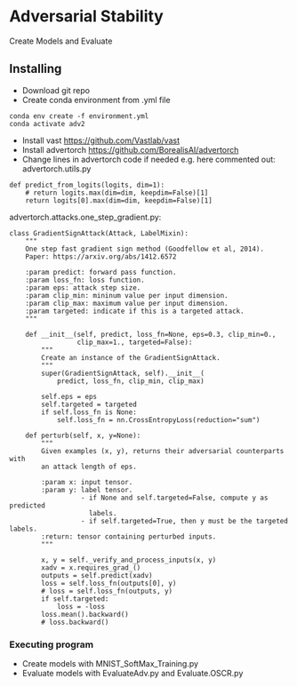 # Adversarial Stability

Create Models and Evaluate

## Installing

* Download git repo
* Create conda environment from .yml file
```
conda env create -f environment.yml
conda activate adv2
```
* Install vast https://github.com/Vastlab/vast
* Install advertorch https://github.com/BorealisAI/advertorch
* Change lines in advertorch code if needed e.g. here commented out:
advertorch.utils.py
```
def predict_from_logits(logits, dim=1):
    # return logits.max(dim=dim, keepdim=False)[1]
    return logits[0].max(dim=dim, keepdim=False)[1]
```
advertorch.attacks.one_step_gradient.py:
```
class GradientSignAttack(Attack, LabelMixin):
    """
    One step fast gradient sign method (Goodfellow et al, 2014).
    Paper: https://arxiv.org/abs/1412.6572

    :param predict: forward pass function.
    :param loss_fn: loss function.
    :param eps: attack step size.
    :param clip_min: mininum value per input dimension.
    :param clip_max: maximum value per input dimension.
    :param targeted: indicate if this is a targeted attack.
    """

    def __init__(self, predict, loss_fn=None, eps=0.3, clip_min=0.,
                 clip_max=1., targeted=False):
        """
        Create an instance of the GradientSignAttack.
        """
        super(GradientSignAttack, self).__init__(
            predict, loss_fn, clip_min, clip_max)

        self.eps = eps
        self.targeted = targeted
        if self.loss_fn is None:
            self.loss_fn = nn.CrossEntropyLoss(reduction="sum")

    def perturb(self, x, y=None):
        """
        Given examples (x, y), returns their adversarial counterparts with
        an attack length of eps.

        :param x: input tensor.
        :param y: label tensor.
                  - if None and self.targeted=False, compute y as predicted
                    labels.
                  - if self.targeted=True, then y must be the targeted labels.
        :return: tensor containing perturbed inputs.
        """

        x, y = self._verify_and_process_inputs(x, y)
        xadv = x.requires_grad_()
        outputs = self.predict(xadv)
        loss = self.loss_fn(outputs[0], y)
        # loss = self.loss_fn(outputs, y)
        if self.targeted:
            loss = -loss
        loss.mean().backward()
        # loss.backward()
```

### Executing program

* Create models with MNIST_SoftMax_Training.py
* Evaluate models with EvaluateAdv.py and Evaluate.OSCR.py



